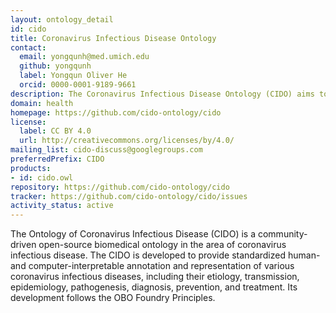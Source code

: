 ```yaml
---
layout: ontology_detail
id: cido
title: Coronavirus Infectious Disease Ontology
contact:
  email: yongqunh@med.umich.edu
  github: yongqunh
  label: Yongqun Oliver He
  orcid: 0000-0001-9189-9661
description: The Coronavirus Infectious Disease Ontology (CIDO) aims to ontologically represent and standardize various aspects of coronavirus infectious diseases, including their etiology, transmission, epidemiology, pathogenesis, diagnosis, prevention, and treatment.
domain: health
homepage: https://github.com/cido-ontology/cido
license:
  label: CC BY 4.0
  url: http://creativecommons.org/licenses/by/4.0/
mailing_list: cido-discuss@googlegroups.com
preferredPrefix: CIDO
products:
- id: cido.owl
repository: https://github.com/cido-ontology/cido
tracker: https://github.com/cido-ontology/cido/issues
activity_status: active
---
```


The Ontology of Coronavirus Infectious Disease (CIDO) is a community-driven open-source biomedical ontology in the area of coronavirus infectious disease. The CIDO is developed to provide standardized human- and computer-interpretable annotation and representation of various coronavirus infectious diseases, including their etiology, transmission, epidemiology, pathogenesis, diagnosis, prevention, and treatment. Its development follows the OBO Foundry Principles.
